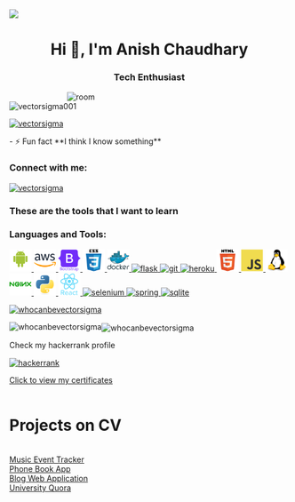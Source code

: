 <img src="https://github.com/vectorsigmaissomewhere/vectorsigmaissomewhere/blob/main/de54c77267d3ec567f75fe9efcc0d7cd-ezgif.com-added-text%20(1).gif" width="900" align="center">
<h1 align="center">Hi 👋, I'm Anish Chaudhary</h1>
<h3 align="center">Tech Enthusiast</h3>
<img align="right" alt="room" width="400" src="https://cdn1.epicgames.com/ue/product/Screenshot/HighresScreenshot00001-1920x1080-26960be4d3ce7cff9d948aa697e83927.jpg?resize=1&w=1920">
<p align="left"> <img src="https://komarev.com/ghpvc/?username=vectorsigma001&label=Profile%20views&color=0e75b6&style=flat" alt="vectorsigma001" /> </p>
<p align="left"> <a href="https://twitter.com/vectorsigma" target="blank"><img src="https://img.shields.io/twitter/follow/vectorsigma?logo=twitter&style=for-the-badge" alt="vectorsigma" /></a> </p>
- ⚡ Fun fact **I think I know something**
<h3 align="left">Connect with me:</h3>
<p align="left">
    <a href="https://twitter.com/null" target="blank"><img align="center" src="https://raw.githubusercontent.com/rahuldkjain/github-profile-readme-generator/master/src/images/icons/Social/twitter.svg" alt="vectorsigma" height="30" width="40" /></a>
</p>
<h3>These are the tools that I want to learn</h3>
<h3 align="left">Languages and Tools:</h3>
<p align="left"> <a href="https://developer.android.com" target="_blank" rel="noreferrer"> <img src="https://raw.githubusercontent.com/devicons/devicon/master/icons/android/android-original-wordmark.svg" alt="android" width="40" height="40"/> </a> <a href="https://aws.amazon.com" target="_blank" rel="noreferrer"> <img src="https://raw.githubusercontent.com/devicons/devicon/master/icons/amazonwebservices/amazonwebservices-original-wordmark.svg" alt="aws" width="40" height="40"/> </a> <a href="https://getbootstrap.com" target="_blank" rel="noreferrer"> <img src="https://raw.githubusercontent.com/devicons/devicon/master/icons/bootstrap/bootstrap-plain-wordmark.svg" alt="bootstrap" width="40" height="40"/> </a> <a href="https://www.w3schools.com/css/" target="_blank" rel="noreferrer"> <img src="https://raw.githubusercontent.com/devicons/devicon/master/icons/css3/css3-original-wordmark.svg" alt="css3" width="40" height="40"/> </a> <a href="https://www.docker.com/" target="_blank" rel="noreferrer"> <img src="https://raw.githubusercontent.com/devicons/devicon/master/icons/docker/docker-original-wordmark.svg" alt="docker" width="40" height="40"/> </a> <a href="https://flask.palletsprojects.com/" target="_blank" rel="noreferrer"> <img src="https://www.vectorlogo.zone/logos/pocoo_flask/pocoo_flask-icon.svg" alt="flask" width="40" height="40"/> </a> <a href="https://git-scm.com/" target="_blank" rel="noreferrer"> <img src="https://www.vectorlogo.zone/logos/git-scm/git-scm-icon.svg" alt="git" width="40" height="40"/> </a> <a href="https://heroku.com" target="_blank" rel="noreferrer"> <img src="https://www.vectorlogo.zone/logos/heroku/heroku-icon.svg" alt="heroku" width="40" height="40"/> </a> <a href="https://www.w3.org/html/" target="_blank" rel="noreferrer"> <img src="https://raw.githubusercontent.com/devicons/devicon/master/icons/html5/html5-original-wordmark.svg" alt="html5" width="40" height="40"/> </a> <a href="https://developer.mozilla.org/en-US/docs/Web/JavaScript" target="_blank" rel="noreferrer"> <img src="https://raw.githubusercontent.com/devicons/devicon/master/icons/javascript/javascript-original.svg" alt="javascript" width="40" height="40"/> </a> <a href="https://www.linux.org/" target="_blank" rel="noreferrer"> <img src="https://raw.githubusercontent.com/devicons/devicon/master/icons/linux/linux-original.svg" alt="linux" width="40" height="40"/> </a> <a href="https://www.nginx.com" target="_blank" rel="noreferrer"> <img src="https://raw.githubusercontent.com/devicons/devicon/master/icons/nginx/nginx-original.svg" alt="nginx" width="40" height="40"/> </a> <a href="https://www.python.org" target="_blank" rel="noreferrer"> <img src="https://raw.githubusercontent.com/devicons/devicon/master/icons/python/python-original.svg" alt="python" width="40" height="40"/> </a> <a href="https://reactjs.org/" target="_blank" rel="noreferrer"> <img src="https://raw.githubusercontent.com/devicons/devicon/master/icons/react/react-original-wordmark.svg" alt="react" width="40" height="40"/> </a> <a href="https://www.selenium.dev" target="_blank" rel="noreferrer"> <img src="https://raw.githubusercontent.com/detain/svg-logos/780f25886640cef088af994181646db2f6b1a3f8/svg/selenium-logo.svg" alt="selenium" width="40" height="40"/> </a> <a href="https://spring.io/" target="_blank" rel="noreferrer"> <img src="https://www.vectorlogo.zone/logos/springio/springio-icon.svg" alt="spring" width="40" height="40"/> </a> <a href="https://www.sqlite.org/" target="_blank" rel="noreferrer"> <img src="https://www.vectorlogo.zone/logos/sqlite/sqlite-icon.svg" alt="sqlite" width="40" height="40"/> </a> </p>

<p align="left"> <a href="https://github.com/ryo-ma/github-profile-trophy"><img src="https://github-profile-trophy.vercel.app/?username=vectorsigmaissomewhere" alt="whocanbevectorsigma" /></a> </p>

<p><img align="left" src="https://github-readme-stats.vercel.app/api/top-langs?username=vectorsigmaissomewhere&show_icons=true&locale=en&layout=compact" alt="whocanbevectorsigma" /></p>

<p><img align="center" src="https://github-readme-streak-stats.herokuapp.com/?user=vectorsigmaissomewhere" alt="whocanbevectorsigma" /></p>

<p>Check my hackerrank profile</p>

<a href="https://www.hackerrank.com/profile/riddler01" target="_blank">
    <img align="center" src="https://raw.githubusercontent.com/rahuldkjain/github-profile-readme-generator/master/src/images/icons/Social/hackerrank.svg" alt="hackerrank" height="30" width="40" />
</a>

<a href="https://github.com/vectorsigmaissomewhere/DocumentsToshow/blob/main/Hackerank/readme.md">Click to view my certificates</a><br>
<br>
<h1>Projects on CV</h1><br>
<a href="https://github.com/vectorsigmaissomewhere/MusicEventTracker">Music Event Tracker</a><br>
<a href="https://github.com/vectorsigmaissomewhere/Django-Projects-/tree/main/phonebookapp">Phone Book App</a><br>
<a href="https://github.com/vectorsigmaissomewhere/Flask-Projects/tree/main/Blog-web-app">Blog Web Application</a><br>
<a href="https://github.com/vectorsigmaissomewhere/Flask-Projects/tree/main/University-Quora">University Quora</a><br>



